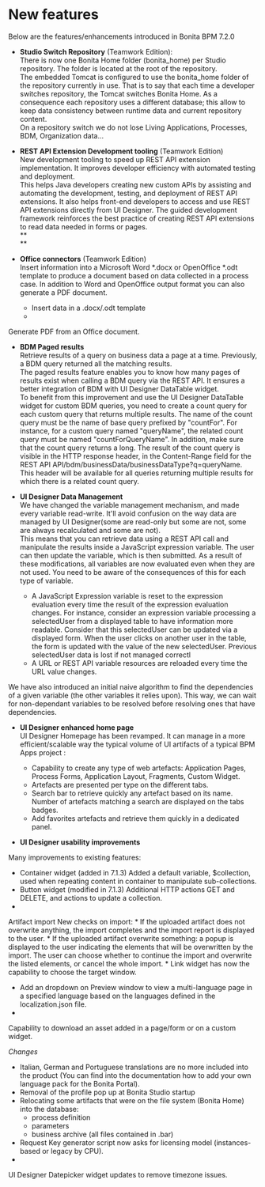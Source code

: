 # New features

Below are the features/enhancements introduced in Bonita BPM 7.2.0

* **Studio Switch Repository** (Teamwork Edition):   
There is now one Bonita Home folder (bonita\_home) per Studio repository. The folder is located at the root of the repository.  
The embedded Tomcat is configured to use the bonita\_home folder of the repository currently in use. That is to say that each time a developer switches repository, the Tomcat switches Bonita Home. As a consequence each repository uses a different database; this allow to keep data consistency between runtime data and current repository content.  
On a repository switch we do not lose Living Applications, Processes, BDM, Organization data...

* **REST API Extension Development tooling** (Teamwork Edition)  
New development tooling to speed up REST API extension implementation. It improves developer efficiency with automated testing and deployment.  
This helps Java developers creating new custom APIs by assisting and automating the development, testing, and deployment of REST API extensions. It also helps front-end developers to access and use REST API extensions directly from UI Designer. The guided development framework reinforces the best practice of creating REST API extensions to read data needed in forms or pages.  
**  
**
* **Office connectors** (Teamwork Edition)  
Insert information into a Microsoft Word \*.docx or OpenOffice \*.odt template to produce a document based on data collected in a process case. In addition to Word and OpenOffice output format you can also generate a PDF document.
  * Insert data in a .docx/.odt template
  * 
Generate PDF from an Office document.  

* **BDM Paged results**  
Retrieve results of a query on business data a page at a time. Previously, a BDM query returned all the matching results.  
The paged results feature enables you to know how many pages of results exist when calling a BDM query via the REST API. It ensures a better integration of BDM with UI Designer DataTable widget.  
To benefit from this improvement and use the UI Designer DataTable widget for custom BDM queries, you need to create a count query for each custom query that returns multiple results. The name of the count query must be the name of base query prefixed by "countFor". For instance, for a custom query named "queryName", the related count query must be named "countForQueryName". In addition, make sure that the count query returns a long. The result of the count query is visible in the HTTP response header, in the Content-Range field for the REST API API/bdm/businessData/businessDataType?q=queryName. This header will be available for all queries returning multiple results for which there is a related count query.  
  

* **UI Designer Data Management**  
We have changed the variable management mechanism, and made
every variable read-write. It'll avoid confusion on the way data are managed by UI Designer(some are read-only
but some are not, some are always recalculated and some are not).   
This means that you can retrieve data
using a REST API call and manipulate the results inside a JavaScript expression variable. The user can then
update the variable, which is then submitted. As a result of these modifications, all variables are now
evaluated even when they are not used. You need to be aware of the consequences of this for each type of
variable.
  * A JavaScript Expression variable is reset to the expression evaluation every time the result of the
expression evaluation changes. For instance, consider an expression variable processing a selectedUser
from a displayed table to have information more readable. Consider that this selectedUser can be updated
via a displayed form. When the user clicks on another user in the table, the form is updated with the
value of the new selectedUser. Previous selectedUser data is lost if not managed correctl
  * A URL or REST API variable resources are reloaded every time the URL value changes.

We have also introduced an initial naive algorithm to find the dependencies of a given variable (the other variables
it relies upon). This way, we can wait for non-dependant variables to be resolved before resolving ones that have
dependencies.

* **UI Designer enhanced home page**  
UI Designer Homepage has been revamped. It can manage in a
more efficient/scalable way the typical volume of UI artifacts of a typical BPM Apps project :
  * Capability to create any type of web artefacts: Application Pages, Process Forms, Application Layout, 
Fragments, Custom Widget.
  * Artefacts are presented per type on the different tabs.
  * Search bar to retrieve quickly any artefact based on its name. Number of artefacts matching a search are
displayed on the tabs badges.
  * Add favorites artefacts and retrieve them quickly in a dedicated panel.  
  

* **UI Designer usability improvements**  

Many improvements to existing features: 
  * Container widget (added in 7.1.3) Added a default variable, $collection, used when repeating content in container to manipulate sub-collections. 
  * Button widget (modified in 7.1.3) Additional HTTP actions GET and DELETE, and actions to update a collection.
  * 
Artifact import New checks on import: 
    * If the uploaded artifact does not overwrite anything, the import completes and the import report is displayed to the user.
    * 
If the uploaded artifact overwrite something: a popup is displayed to the user indicating the elements that will be overwritten by the import. The user can choose whether to continue the import and overwrite the listed elements,  or cancel the whole import.
  * 
Link widget has now the capability to choose the target window. 
  * Add an dropdown on Preview window to view a multi-language page in a specified language based on the languages defined in the localization.json file.
  * 
Capability to download an asset added in a page/form or on a custom widget.

_Changes_

* Italian, German and Portuguese translations are no more included into the product (You can find into the
documentation how to add your own language pack for the Bonita Portal).
* Removal of the profile pop up at Bonita Studio startup
* Relocating some artifacts that were on the file system (Bonita Home) into the  database:
  * process definition
  * parameters
  * business archive (all files contained in .bar)
* Request Key generator script now asks for licensing model (instances-based or legacy by CPU).
* 
UI Designer Datepicker widget updates to remove timezone issues.